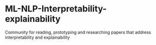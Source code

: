 # ML-NLP-Interpretability-explainability
Community for reading, prototyping and researching papers that address interpretability and explainability
